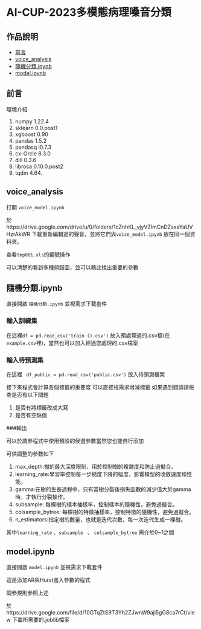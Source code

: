 
# AI-CUP-2023多模態病理嗓音分類
## 作品說明
* [前言](#前言)
* [voice_analysis](#voice_analysis)
* [隨機分類.ipynb](#隨機分類.ipynb)
* [model.ipynb](#model.ipynb)


前言
------
環境介紹
1. numpy  1.22.4 
2. sklearn  0.0.post1 
3. xgboost 0.90
4. pandas 1.5.2 
5. pandasq l0.7.3
6. cx-Orcle 8.3.0 
7. dill  0.3.6
8.  librosa 0.10.0.post2 
9.  tqdm  4.64. 

voice_analysis
------
打開 `voice_model.ipynb` 

於https://drive.google.com/drive/u/0/folders/1cZnhKL_vjyVZlmCnDZsxaYaUVHzrAkWR 下載重新編輯過的聲音，並將它們與`voice_model.ipynb` 放在同一個資料夾。

查看`tmp001.xls`的編號操作

可以清楚的看到多種頻譜圖，並可以藉此找出重要的參數

隨機分類.ipynb
-------
直接開啟 `隨機分類.ipynb` 並視需求下載套件
### 輸入訓練集

在這裡`df = pd.read_csv('train ().csv')` 放入預處理過的.csv檔(在`example.csv`裡)，當然也可以加入經過您處理的.csv檔案

### 輸入待預測集
在這裡 ` df_public = pd.read_csv('public.csv')` 放入待預測檔案

接下來程式會計算各個標籤的重要度
可以直接視需求增減標籤
如果遇到錯誤請檢查是否有以下問題

1. 是否有將標籤改成大寫
2. 是否有空缺值

###輸出

可以於調參程式中使用預設的候選參數當然您也能自行添加

可供調整的參數如下

1. max_depth:樹的最大深度限制，用於控制樹的複雜度和防止過擬合。
2. learning_rate:學習率控制每一步梯度下降的幅度，影響模型的收斂速度和性能。
3. gamma:在樹的生長過程中，只有當樹分裂後損失函數的減少值大於gamma時，才執行分裂操作。
4. subsample: 每棵樹的樣本抽樣率，控制樣本的隨機性，避免過擬合。
5. colsample_bytree: 每棵樹的特徵抽樣率，控制特徵的隨機性，避免過擬合。
6. n_estimators:指定樹的數量，也就是迭代次數，每一次迭代生成一棵樹。

其中`learning_rate` 、`subsample ` 、 `colsample_bytree` 需介於0~1之間

model.ipynb
------
直接開啟 `model.ipynb` 並視需求下載套件

這是添加AR與Hurst進入參數的程式

調參規則參照上述

於https://drive.google.com/file/d/10GTqZtS9T3Yh2ZJwnW9aji5gG8ca7rCt/view 下載所需要的.joblib檔案

